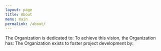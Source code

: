 ```yaml
---
layout: page
title: About
menu: main
permalink: /about/
---
```


The Organization is dedicated to:
To achieve this vision, the Organization has:
The Organization exists to foster project development by:
